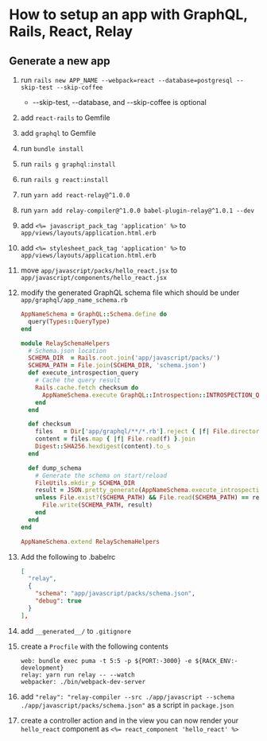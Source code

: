 # How to setup an app with GraphQL, Rails, React, Relay

## Generate a new app

1. run `rails new APP_NAME --webpack=react --database=postgresql --skip-test --skip-coffee`
    
    - --skip-test, --database, and --skip-coffee is optional
1. add `react-rails` to Gemfile
1. add `graphql` to Gemfile
1. run `bundle install`
1. run `rails g graphql:install`
1. run `rails g react:install`
1. run `yarn add react-relay@^1.0.0`
1. run `yarn add relay-compiler@^1.0.0 babel-plugin-relay@^1.0.1 --dev`
1. add `<%= javascript_pack_tag 'application' %>` to `app/views/layouts/application.html.erb`
1. add `<%= stylesheet_pack_tag 'application' %>` to `app/views/layouts/application.html.erb`
1. move `app/javascript/packs/hello_react.jsx` to `app/javascript/components/hello_react.jsx`
1. modify the generated GraphQL schema file which should be under `app/graphql/app_name_schema.rb`

   ```ruby
   AppNameSchema = GraphQL::Schema.define do
     query(Types::QueryType)
   end

   module RelaySchemaHelpers
     # Schema.json location
     SCHEMA_DIR  = Rails.root.join('app/javascript/packs/')
     SCHEMA_PATH = File.join(SCHEMA_DIR, 'schema.json')
     def execute_introspection_query
       # Cache the query result
       Rails.cache.fetch checksum do
         AppNameSchema.execute GraphQL::Introspection::INTROSPECTION_QUERY
       end
     end

     def checksum
       files   = Dir['app/graphql/**/*.rb'].reject { |f| File.directory?(f) }
       content = files.map { |f| File.read(f) }.join
       Digest::SHA256.hexdigest(content).to_s
     end

     def dump_schema
       # Generate the schema on start/reload
       FileUtils.mkdir_p SCHEMA_DIR
       result = JSON.pretty_generate(AppNameSchema.execute_introspection_query)
       unless File.exist?(SCHEMA_PATH) && File.read(SCHEMA_PATH) == result
         File.write(SCHEMA_PATH, result)
       end
     end
   end

   AppNameSchema.extend RelaySchemaHelpers
   ```

1. Add the following to .babelrc

   ```json
   [
     "relay",
     {
       "schema": "app/javascript/packs/schema.json",
       "debug": true
     }
   ],
   ```

1. add `__generated__/` to `.gitignore`
1. create a `Procfile` with the following contents

   ```
   web: bundle exec puma -t 5:5 -p ${PORT:-3000} -e ${RACK_ENV:-development}
   relay: yarn run relay -- --watch
   webpacker: ./bin/webpack-dev-server
   ```

1. add `"relay": "relay-compiler --src ./app/javascript --schema ./app/javascript/packs/schema.json"` as a script in `package.json`
1. create a controller action and in the view you can now render your `hello_react` component as `<%= react_component 'hello_react' %>`
